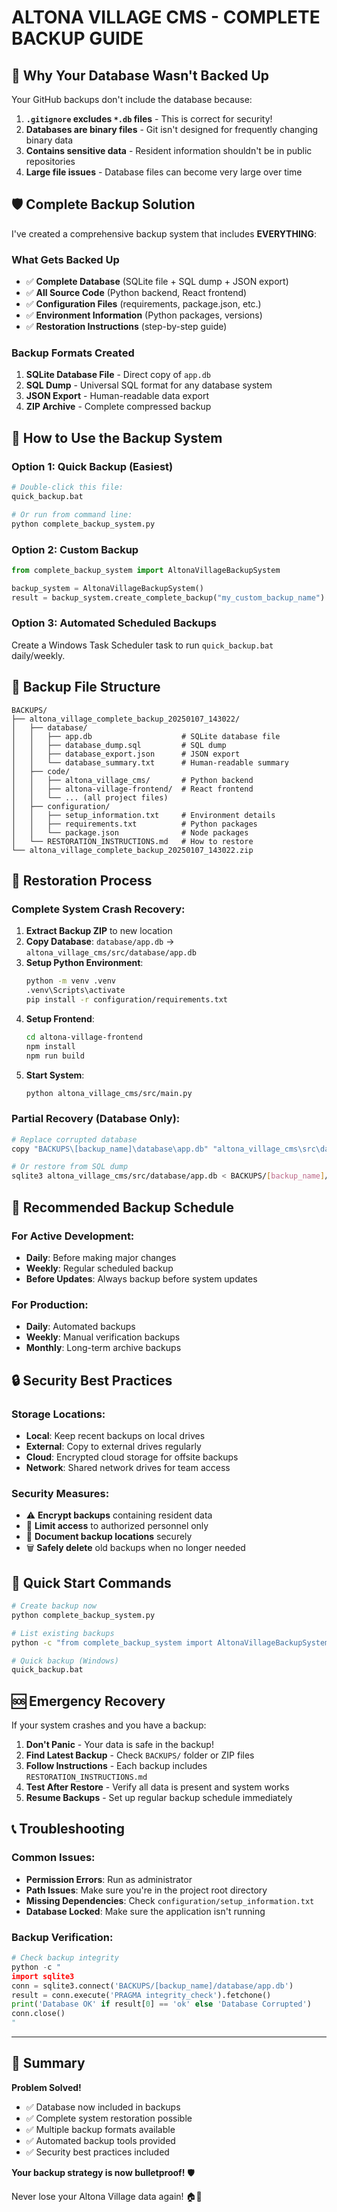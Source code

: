 # ALTONA VILLAGE CMS - COMPLETE BACKUP GUIDE

## 🚨 Why Your Database Wasn't Backed Up

Your GitHub backups don't include the database because:

1. **`.gitignore` excludes `*.db` files** - This is correct for security!
2. **Databases are binary files** - Git isn't designed for frequently changing binary data
3. **Contains sensitive data** - Resident information shouldn't be in public repositories
4. **Large file issues** - Database files can become very large over time

## 🛡️ Complete Backup Solution

I've created a comprehensive backup system that includes **EVERYTHING**:

### What Gets Backed Up
- ✅ **Complete Database** (SQLite file + SQL dump + JSON export)
- ✅ **All Source Code** (Python backend, React frontend)
- ✅ **Configuration Files** (requirements, package.json, etc.)
- ✅ **Environment Information** (Python packages, versions)
- ✅ **Restoration Instructions** (step-by-step guide)

### Backup Formats Created
1. **SQLite Database File** - Direct copy of `app.db`
2. **SQL Dump** - Universal SQL format for any database system
3. **JSON Export** - Human-readable data export
4. **ZIP Archive** - Complete compressed backup

## 🔧 How to Use the Backup System

### Option 1: Quick Backup (Easiest)
```bash
# Double-click this file:
quick_backup.bat

# Or run from command line:
python complete_backup_system.py
```

### Option 2: Custom Backup
```python
from complete_backup_system import AltonaVillageBackupSystem

backup_system = AltonaVillageBackupSystem()
result = backup_system.create_complete_backup("my_custom_backup_name")
```

### Option 3: Automated Scheduled Backups
Create a Windows Task Scheduler task to run `quick_backup.bat` daily/weekly.

## 📁 Backup File Structure

```
BACKUPS/
├── altona_village_complete_backup_20250107_143022/
│   ├── database/
│   │   ├── app.db                    # SQLite database file
│   │   ├── database_dump.sql         # SQL dump
│   │   ├── database_export.json      # JSON export
│   │   └── database_summary.txt      # Human-readable summary
│   ├── code/
│   │   ├── altona_village_cms/       # Python backend
│   │   ├── altona-village-frontend/  # React frontend
│   │   └── ... (all project files)
│   ├── configuration/
│   │   ├── setup_information.txt     # Environment details
│   │   ├── requirements.txt          # Python packages
│   │   └── package.json              # Node packages
│   └── RESTORATION_INSTRUCTIONS.md   # How to restore
└── altona_village_complete_backup_20250107_143022.zip
```

## 🔄 Restoration Process

### Complete System Crash Recovery:

1. **Extract Backup ZIP** to new location
2. **Copy Database**: `database/app.db` → `altona_village_cms/src/database/app.db`
3. **Setup Python Environment**:
   ```bash
   python -m venv .venv
   .venv\Scripts\activate
   pip install -r configuration/requirements.txt
   ```
4. **Setup Frontend**:
   ```bash
   cd altona-village-frontend
   npm install
   npm run build
   ```
5. **Start System**:
   ```bash
   python altona_village_cms/src/main.py
   ```

### Partial Recovery (Database Only):
```bash
# Replace corrupted database
copy "BACKUPS\[backup_name]\database\app.db" "altona_village_cms\src\database\app.db"

# Or restore from SQL dump
sqlite3 altona_village_cms/src/database/app.db < BACKUPS/[backup_name]/database/database_dump.sql
```

## 📅 Recommended Backup Schedule

### For Active Development:
- **Daily**: Before making major changes
- **Weekly**: Regular scheduled backup
- **Before Updates**: Always backup before system updates

### For Production:
- **Daily**: Automated backups
- **Weekly**: Manual verification backups
- **Monthly**: Long-term archive backups

## 🔒 Security Best Practices

### Storage Locations:
- **Local**: Keep recent backups on local drives
- **External**: Copy to external drives regularly
- **Cloud**: Encrypted cloud storage for offsite backups
- **Network**: Shared network drives for team access

### Security Measures:
- ⚠️ **Encrypt backups** containing resident data
- 🔐 **Limit access** to authorized personnel only
- 📝 **Document backup locations** securely
- 🗑️ **Safely delete** old backups when no longer needed

## 🚀 Quick Start Commands

```bash
# Create backup now
python complete_backup_system.py

# List existing backups
python -c "from complete_backup_system import AltonaVillageBackupSystem; AltonaVillageBackupSystem().list_backups()"

# Quick backup (Windows)
quick_backup.bat
```

## 🆘 Emergency Recovery

If your system crashes and you have a backup:

1. **Don't Panic** - Your data is safe in the backup!
2. **Find Latest Backup** - Check `BACKUPS/` folder or ZIP files
3. **Follow Instructions** - Each backup includes `RESTORATION_INSTRUCTIONS.md`
4. **Test After Restore** - Verify all data is present and system works
5. **Resume Backups** - Set up regular backup schedule immediately

## 📞 Troubleshooting

### Common Issues:
- **Permission Errors**: Run as administrator
- **Path Issues**: Make sure you're in the project root directory
- **Missing Dependencies**: Check `configuration/setup_information.txt`
- **Database Locked**: Make sure the application isn't running

### Backup Verification:
```python
# Check backup integrity
python -c "
import sqlite3
conn = sqlite3.connect('BACKUPS/[backup_name]/database/app.db')
result = conn.execute('PRAGMA integrity_check').fetchone()
print('Database OK' if result[0] == 'ok' else 'Database Corrupted')
conn.close()
"
```

---

## 🎯 Summary

**Problem Solved!** 
- ✅ Database now included in backups
- ✅ Complete system restoration possible
- ✅ Multiple backup formats available
- ✅ Automated backup tools provided
- ✅ Security best practices included

**Your backup strategy is now bulletproof!** 🛡️

Never lose your Altona Village data again! 🏠💾
